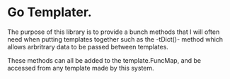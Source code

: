 Go Templater.
============

The purpose of this library is to provide a bunch methods that I will often need when putting templates together such as the -tDict()- method which allows arbritrary data to be passed between templates.

These methods can all be added to the template.FuncMap, and be accessed from any template made by this system.

